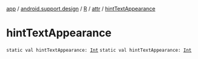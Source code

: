 [app](../../../index.md) / [android.support.design](../../index.md) / [R](../index.md) / [attr](index.md) / [hintTextAppearance](./hint-text-appearance.md)

# hintTextAppearance

`static val hintTextAppearance: `[`Int`](https://kotlinlang.org/api/latest/jvm/stdlib/kotlin/-int/index.html)
`static val hintTextAppearance: `[`Int`](https://kotlinlang.org/api/latest/jvm/stdlib/kotlin/-int/index.html)